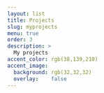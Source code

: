 ```yaml
---
layout: list
title: Projects
slug: myprojects
menu: true
order: 3
description: >
  My projects
accent_color: rgb(38,139,210)
accent_image:
  background: rgb(32,32,32)
  overlay:    false
---
```

